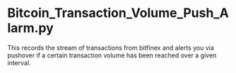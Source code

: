 # Bitcoin_Transaction_Volume_Push_Alarm.py
This records the stream of transactions from bitfinex and alerts you via pushover if a certain transaction volume has been reached over a given interval.
